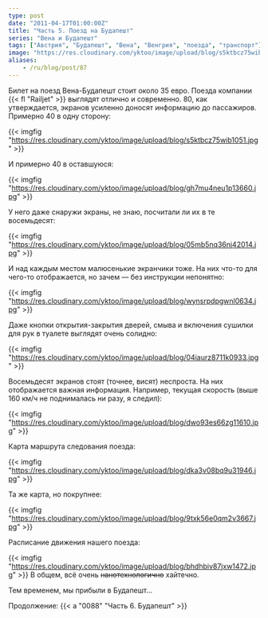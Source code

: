 ```yaml
---
type: post
date: "2011-04-17T01:00:00Z"
title: "Часть 5. Поезд на Будапешт"
series: "Вена и Будапешт"
tags: ["Австрия", "Будапешт", "Вена", "Венгрия", "поезда", "транспорт"]
image: "https://res.cloudinary.com/yktoo/image/upload/blog/s5ktbcz75wib1051.jpg"
aliases:
    - /ru/blog/post/87
---
```


Билет на поезд Вена-Будапешт стоит около 35 евро. Поезда компании {{< fl "Railjet" >}} выглядят отлично и современно. 80, как утверждается, экранов усиленно доносят информацию до пассажиров. Примерно 40 в одну сторону:

{{< imgfig "https://res.cloudinary.com/yktoo/image/upload/blog/s5ktbcz75wib1051.jpg" >}}

<!--more-->

И примерно 40 в оставшуюся:

{{< imgfig "https://res.cloudinary.com/yktoo/image/upload/blog/gh7mu4neu1p13660.jpg" >}}

У него даже снаружи экраны, не знаю, посчитали ли их в те восемьдесят:

{{< imgfig "https://res.cloudinary.com/yktoo/image/upload/blog/05mb5nq36nj42014.jpg" >}}

И над каждым местом малюсенькие экранчики тоже. На них что-то для чего-то отображается, но зачем — без инструкции непонятно:

{{< imgfig "https://res.cloudinary.com/yktoo/image/upload/blog/wynsrpdpgwnl0634.jpg" >}}

Даже кнопки открытия-закрытия дверей, смыва и включения сушилки для рук в туалете выглядят очень солидно:

{{< imgfig "https://res.cloudinary.com/yktoo/image/upload/blog/04iaurz8711k0933.jpg" >}}

Восемьдесят экранов стоят (точнее, висят) неспроста. На них отображается важная информация. Например, текущая скорость (выше 160 км/ч не поднималась ни разу, я следил):

{{< imgfig "https://res.cloudinary.com/yktoo/image/upload/blog/dwo93es66zg11610.jpg" >}}

Карта маршрута следования поезда:

{{< imgfig "https://res.cloudinary.com/yktoo/image/upload/blog/dka3v08bq9u31946.jpg" >}}

Та же карта, но покрупнее:

{{< imgfig "https://res.cloudinary.com/yktoo/image/upload/blog/9txk56e0qm2v3667.jpg" >}}

Расписание движения нашего поезда:

{{< imgfig "https://res.cloudinary.com/yktoo/image/upload/blog/bhdhbiv87jxw1472.jpg" >}}
В общем, всё очень ~~нанотехнологично~~ хайтечно.

Тем временем, мы прибыли в Будапешт…

Продолжение: {{< a "0088" "Часть 6. Будапешт" >}}
